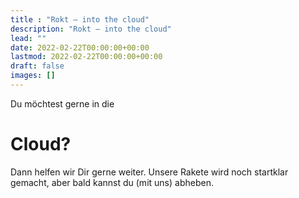 ```yaml
---
title : "Rokt — into the cloud"
description: "Rokt — into the cloud"
lead: ""
date: 2022-02-22T00:00:00+00:00
lastmod: 2022-02-22T00:00:00+00:00
draft: false
images: []
---
```


Du möchtest gerne in die <h1 class="d-inline">Cloud?</h1> Dann helfen wir Dir gerne weiter. Unsere Rakete wird noch startklar gemacht, aber bald kannst du (mit uns) abheben.
